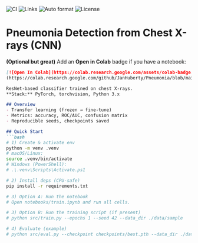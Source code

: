 ![CI](https://github.com/JanHuberty/Pneumonia/actions/workflows/python-ci.yml/badge.svg)
![Links](https://github.com/JanHuberty/Pneumonia/actions/workflows/links.yml/badge.svg)
![Auto format](https://github.com/JanHuberty/Pneumonia/actions/workflows/auto-format.yml/badge.svg)
![License](https://img.shields.io/github/license/JanHuberty/Pneumonia)


# Pneumonia Detection from Chest X-rays (CNN)

**(Optional but great)** Add an **Open in Colab** badge if you have a notebook:

```md
[![Open In Colab](https://colab.research.google.com/assets/colab-badge.svg)]
(https://colab.research.google.com/github/JanHuberty/Pneumonia/blob/main/notebooks/train.ipynb)

ResNet-based classifier trained on chest X-rays.  
**Stack:** PyTorch, torchvision, Python 3.x

## Overview
- Transfer learning (frozen → fine-tune)
- Metrics: accuracy, ROC/AUC, confusion matrix
- Reproducible seeds, checkpoints saved

## Quick Start
```bash
# 1) Create & activate env
python -m venv .venv
# macOS/Linux:
source .venv/bin/activate
# Windows (PowerShell):
# .\.venv\Scripts\Activate.ps1

# 2) Install deps (CPU-safe)
pip install -r requirements.txt

# 3) Option A: Run the notebook
# Open notebooks/train.ipynb and run all cells.

# 3) Option B: Run the training script (if present)
# python src/train.py --epochs 1 --seed 42 --data_dir ./data/sample

# 4) Evaluate (example)
# python src/eval.py --checkpoint checkpoints/best.pth --data_dir ./data/sample

